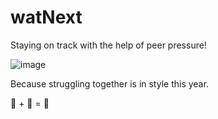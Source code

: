 # watNext
Staying on track with the help of peer pressure! 

![image](https://user-images.githubusercontent.com/67244273/132436257-93620183-e61d-47eb-8669-664ad1a394e7.png)

Because struggling together is in style this year. 

🐒 + 🐒 = 💪
